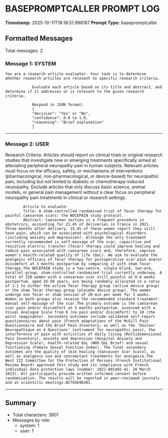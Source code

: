 # BASEPROMPTCALLER PROMPT LOG
**Timestamp:** 2025-10-11T19:18:51.998167
**Prompt Type:** basepromptcaller

## Formatted Messages
Total messages: 2

### Message 1: SYSTEM

```
You are a research article evaluator. Your task is to determine whether research articles are relevant to specific research criteria.

            Evaluate each article based on its title and abstract, and determine if it addresses or is relevant to the given research criteria.

            Respond in JSON format:
            {
            "decision": "Yes" or "No",
            "confidence": 0.0 to 1.0,
            "reasoning": "Brief explanation"
            }
```

---

### Message 2: USER

Research Criteria: Articles should report on clinical trials or original research studies that investigate new or emerging treatments specifically aimed at alleviating peripheral neuropathy pain in human subjects. Relevant articles must focus on the efficacy, safety, or mechanisms of interventions (pharmacological, non-pharmacological, or device-based) for neuropathic pain, including but not limited to diabetic or chemotherapy-induced neuropathy. Exclude articles that only discuss basic science, animal models, or general pain management without a clear focus on peripheral neuropathy pain treatments in clinical or research settings.

            Article to evaluate:
            Title: A sham-controlled randomised trial of Tecar therapy for painful caesarean scars: the NOCEPAIN study protocol.
            Abstract: Caesarean section is a frequent procedure in obstetrics, accounting for 21.4% of deliveries in France in 2021. Three months after delivery, 15.4% of these women report they still have pain, which can be associated with psychological disorders (including anxiety and depression). Although the only treatment currently recommended is self-massage of the scar, capacitive and resistive electric transfer (Tecar) therapy could improve healing and reduce pain associated with caesarean scars and, therefore, improve women's health-related quality of life (QoL). We aim to evaluate the analgesic efficacy of Tecar therapy for postoperative scar pain and/or discomfort at 3 months postpartum by comparing it with sham Tecar therapy.The NOCEPAIN study is a two-centre, single-blind, two-arm, parallel-group, sham-controlled randomised trial currently underway. A total of 120 women with a caesarean scar still painful at 6-8 weeks postpartum, aged 18-50 years, are being randomly allocated in a ratio of 1:1 to either the active Tecar therapy group (active device group) or the sham Tecar therapy group (placebo device group). The women undergo one Tecar or sham session of 20 min per week for 3 weeks. Women in both groups also receive the recommended standard treatment: manual self-massage of the scar.The primary outcome is the caesarean scar pain and/or discomfort at 3 months postpartum, assessed with a Visual Analogue Scale from 0 (no pain and/or discomfort) to 10 (the worst imaginable). Secondary outcomes include validated self-report questionnaires about pain (French adaptations of the McGill Pain Questionnaire and the Brief Pain Inventory, as well as the 'Douleur Neuropathique en 4 Questions' instrument for neuropathic pain), the interference of pain with activities of daily living (Multidimensional Pain Inventory), anxiety and depression (Hospital Anxiety and Depression Scale), health-related QoL (WHO QoL Brief) and sexual functioning (Female Sexual Function Index). The final secondary outcomes are the quality of skin healing (Vancouver Scar Scale), as well as analgesic use and concomitant treatments for analgesia.The West III Committee for the Protection of Persons (French Institutional Review Board) approved this study and its compliance with French individual data protection laws (number: 2022-A01492-41, 20 March 2023). All participants provide written informed consent before randomisation. The results will be reported in peer-reviewed journals and at scientific meetings.NCT05696301.

---

## Summary
- Total characters: 3801
- Messages by role:
  - system: 1
  - user: 1